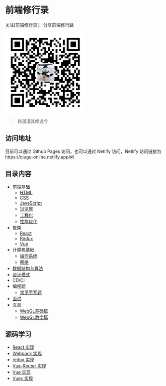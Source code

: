 # 前端修行录

关注[前端修行录]，分享前端修行路

![前端修行录公众号](./docs/images/qrcode.jpg)

> 路漫漫其修远兮

## 访问地址

目前可以通过 Github Pages 访问，也可以通过 Netlify 访问，Netlify 访问链接为https://qiugu-online.netlify.app/#/

## 目录内容

- 前端基础
  - [HTML](html.md)
  - [CSS](css.md)
  - [JavaScript](javascript.md)
  - [浏览器](browser.md)
  - [工程化](engineering.md)
  - [性能优化](performance.md)
- 框架
  - [React](react.md)
  - [Redux](redux.md)
  - [Vue](vue.md)
- 计算机基础
  - [操作系统]()
  - [网络](net.md)
- [数据结构与算法](https://github.com/trekhleb/javascript-algorithms)
- [设计模式](design_pattern.md)
- CD/CI
- 编程题
  - [常见手写题](api.md)
- [面试](interview.md)
- 文章
  - [WebGL基础篇](base.md)
  - [WebGL数学篇](math.md)

## 源码学习

- [React 实现](./src/mini-react/src/index.js)
- [Webpack 实现](./src/mini-webpack/bin/main.js)
- [redux 实现](./src/redux/redux.js)
- [Vue-Router 实现](./src/vue-router-src/src/index.js)
- [Vue 实现](./src/vue-src/src/core/index.js)
- [Vuex 实现](./src/vuex-src/src/index.js)
